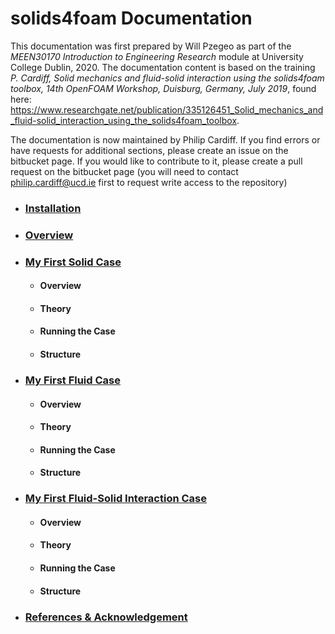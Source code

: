 # solids4foam Documentation

This documentation was first prepared by Will Pzegeo as part of the *MEEN30170  Introduction to Engineering Research* module at University College Dublin, 2020. The documentation content is based on the training *P. Cardiff, Solid mechanics and fluid-solid interaction using the solids4foam toolbox, 14th OpenFOAM Workshop, Duisburg, Germany, July 2019*, found here: https://www.researchgate.net/publication/335126451_Solid_mechanics_and_fluid-solid_interaction_using_the_solids4foam_toolbox.

The documentation is now maintained by Philip Cardiff. If you find errors or have requests for additional sections, please create an issue on the bitbucket page. If you would like to contribute to it, please create a pull request on the bitbucket page (you will need to contact philip.cardiff@ucd.ie first to request write access to the repository)

- ### [Installation](installation)

- ### [Overview](overview)

- ### [My First Solid Case](tutorials/my_first_solid_case)
    - #### Overview
    - #### Theory
    - #### Running the Case
    - #### Structure

- ### [My First Fluid Case](tutorials/my_first_fluid_case)
    - #### Overview
    - #### Theory
    - #### Running the Case
    - #### Structure

- ### [My First Fluid-Solid Interaction Case](tutorials/my_first_fluid_solid_interaction_case)
    - #### Overview
    - #### Theory
    - #### Running the Case
    - #### Structure

- ### [References & Acknowledgement](tutorials/references)
